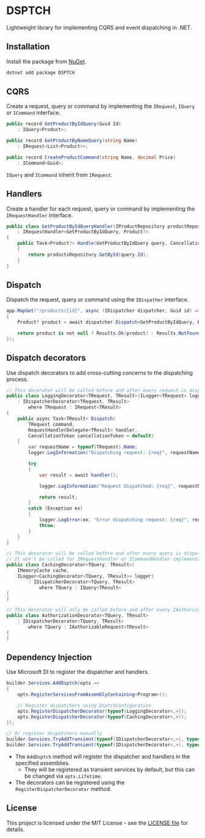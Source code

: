 # DSPTCH

Lightweight library for implementing CQRS and event dispatching in .NET.

## Installation

Install the package from [NuGet](https://www.nuget.org/packages/Dsptch).

```bash
dotnet add package DSPTCH
```

## CQRS

Create a request, query or command by implementing the `IRequest`, `IQuery` or `ICommand` interface.

```csharp
public record GetProductByIdQuery(Guid Id)
    : IQuery<Product>;

public record GetProductByNameQuery(string Name)
    : IRequest<List<Product>>;

public record CreateProductCommand(string Name, decimal Price)
    : ICommand<Guid>;
```

`IQuery` and `ICommand` inherit from `IRequest`.

## Handlers

Create a handler for each request, query or command by implementing the `IRequestHandler` interface.

```csharp
public class GetProductByIdQueryHandler(IProductRepository productRepository)
    : IRequestHandler<GetProductByIdQuery, Product?>
{
    public Task<Product?> Handle(GetProductByIdQuery query, CancellationToken cancellationToken)
    {
        return productsRepository.GetById(query.Id);
    }
}
```

## Dispatch

Dispatch the request, query or command using the `IDispather` interface.

```csharp
app.MapGet("/products/{id}", async (IDispatcher dispatcher, Guid id) =>
{
    Product? product = await dispatcher.Dispatch<GetProductByIdQuery, Product?>(new GetProductByIdQuery(id));

    return product is not null ? Results.Ok(product) : Results.NotFound();
});
```

## Dispatch decorators

Use dispatch decorators to add cross-cutting concerns to the dispatching process.

```csharp
// This decorator will be called before and after every request is dispatched
public class LoggingDecorator<TRequest, TResult>(ILogger<TRequest> logger)
    : IDispatcherDecorator<TRequest, TResult>
        where TRequest : IRequest<TResult>
{
    public async Task<TResult> Dispatch(
        TRequest command,
        RequestHandlerDelegate<TResult> handler,
        CancellationToken cancellationToken = default)
    {
        var requestName = typeof(TRequest).Name;
        logger.LogInformation("Dispatching request: {req}", requestName);

        try
        {
            var result = await handler();

            logger.LogInformation("Request dispatched: {req}", requestName);

            return result;
        }
        catch (Exception ex)
        {
            logger.LogError(ex, "Error dispatching request: {req}", requestName);
            throw;
        }
    }
}

// This decorator will be called before and after every query is dispatched
// It won't be called for IRequestHandler or ICommandHandler implementations
public class CachingDecorator<TQuery, TResult>(
    IMemoryCache cache,
    ILogger<CachingDecorator<TQuery, TResult>> logger)
        : IDispatcherDecorator<TQuery, TResult>
            where TQuery : IQuery<TResult>
{
}

// This decorator will only be called before and after every IAuthorizableRequest is dispatched
public class AuthorizationDecorator<TQuery, TResult>
    : IDispatcherDecorator<TQuery, TResult>
        where TQuery : IAuthorizableRequest<TResult>
{
}
```

## Dependency Injection

Use Microsoft DI to register the dispatcher and handlers.

```csharp
builder.Services.AddDsptch(opts =>
{
    opts.RegisterServicesFromAssemblyContaining<Program>();

    // Register dispatchers using DsptchConfiguration
    opts.RegisterDispatcherDecorator(typeof(LoggingDecorator<,>));
    opts.RegisterDispatcherDecorator(typeof(CachingDecorator<,>));
});

// Or register dispatchers manually
builder.Services.TryAddTransient(typeof(IDispatcherDecorator<,>), typeof(LoggingDecorator<,>));
builder.Services.TryAddTransient(typeof(IDispatcherDecorator<,>), typeof(CachingDecorator<,>));
```

- The `AddDsptch` method will register the dispatcher and handlers in the specified assemblies.
  - They will be registered as transient services by default, but this can be changed via `opts.Lifetime`.
- The decorators can be registered using the `RegisterDispatcherDecorator` method.

## License

This project is licensed under the MIT License - see the [LICENSE file](https://github.com/mihaicaragheorghe/DSPTCH/blob/main/LICENSE) for details.
